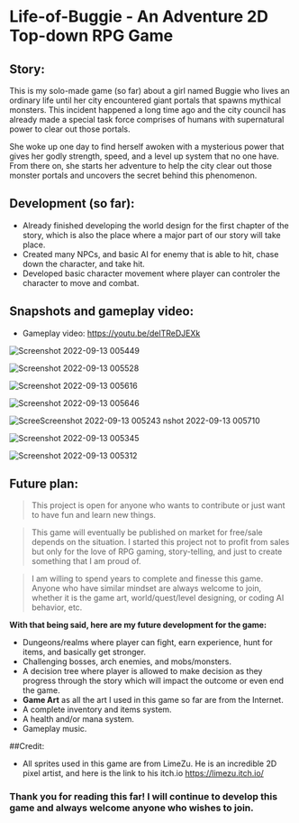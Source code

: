 # Life-of-Buggie - An Adventure 2D Top-down RPG Game

## Story:
 This is my solo-made game (so far) about a girl named Buggie who lives an ordinary life until her city encountered giant portals that spawns mythical monsters. This    incident happened a long time ago and the city council has already made a special task force comprises of humans with supernatural power to clear out those portals.
 
 She woke up one day to find herself awoken with a mysterious power that gives her godly strength, speed, and a level up system that no one have. From there on, she starts her adventure to help the city clear out those monster portals and uncovers the secret behind this phenomenon. 
  
## Development (so far):
  - Already finished developing the world design for the first chapter of the story, which is also the place where a major part of our story will take place. 
  - Created many NPCs, and basic AI for enemy that is able to hit, chase down the character, and take hit.
  - Developed basic character movement where player can controler the character to move and combat.
  
## Snapshots and gameplay video:

- Gameplay video: https://youtu.be/delTReDJEXk

![Screenshot 2022-09-13 005449](https://user-images.githubusercontent.com/98335699/189812484-e2747980-fa20-444c-bfe6-1fa4d40436b5.jpg)

![Screenshot 2022-09-13 005528](https://user-images.githubusercontent.com/98335699/189812495-9c5463ff-1f32-4892-9cdc-7ce01e11f094.jpg)

![Screenshot 2022-09-13 005616](https://user-images.githubusercontent.com/98335699/189812503-1202f7d3-3a70-4696-a65d-dc3644e7af7a.jpg)

![Screenshot 2022-09-13 005646](https://user-images.githubusercontent.com/98335699/189812512-0c2ddf68-ff52-49c9-a566-c666f9cbfbd8.jpg)

![Scree![Screenshot 2022-09-13 005243](https://user-images.githubusercontent.com/98335699/189812525-813e003e-09e8-4a57-a9c9-a336772e012e.jpg)
nshot 2022-09-13 005710](https://user-images.githubusercontent.com/98335699/189812518-aeb90087-1645-4b51-865e-4cc575ac09d7.jpg)

![Screenshot 2022-09-13 005345](https://user-images.githubusercontent.com/98335699/189812534-4a1414f3-79e1-414f-b1c3-cfa8bf3c453b.jpg)

![Screenshot 2022-09-13 005312](https://user-images.githubusercontent.com/98335699/189812543-a656f581-7227-417b-91d5-f66caa6b4e79.jpg)
  
## Future plan:
> This project is open for anyone who wants to contribute or just want to have fun and learn new things.

> This game will eventually be published on market for free/sale depends on the situation. I started this project not to profit from sales but only for the love of RPG gaming, story-telling, and just to create something that I am proud of.

> I am willing to spend years to complete and finesse this game. Anyone who have similar mindset are always welcome to join, whether it is the game art, world/quest/level designing, or coding AI behavior, etc.

**With that being said, here are my future development for the game:**
  - Dungeons/realms where player can fight, earn experience, hunt for items, and basically get stronger.
  - Challenging bosses, arch enemies, and mobs/monsters.
  - A decision tree where player is allowed to make decision as they progress through the story which will impact the outcome or even end the game.
  - **Game Art** as all the art I used in this game so far are from the Internet.
  - A complete inventory and items system.
  - A health and/or mana system.
  - Gameplay music.

##Credit:
- All sprites used in this game are from LimeZu. He is an incredible 2D pixel artist, and here is the link to his itch.io https://limezu.itch.io/

### Thank you for reading this far! I will continue to develop this game and always welcome anyone who wishes to join. 


